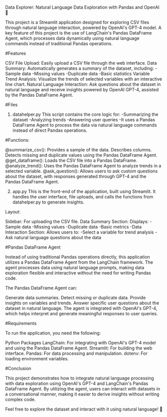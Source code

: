 Data Explorer: Natural Language Data Exploration with Pandas and OpenAI 🤖

This project is a Streamlit application designed for exploring CSV files through natural language interaction, powered by OpenAI's GPT-4 model. A key feature of this project is the use of LangChain's Pandas DataFrame Agent, which processes data dynamically using natural language commands instead of traditional Pandas operations.

#Features

CSV File Upload: Easily upload a CSV file through the web interface.
Data Summary: Automatically generates a summary of the dataset, including:
-Sample data
-Missing values
-Duplicate data
-Basic statistics
Variable Trend Analysis: Visualize the trends of selected variables with an interactive line chart.
Natural Language Interaction: Ask questions about the dataset in natural language and receive insights powered by OpenAI GPT-4, assisted by the Pandas DataFrame Agent.


#Files

1. datahelper.py
This script contains the core logic for:
-Summarizing the dataset
-Analyzing trends
-Answering user queries
-It uses a Pandas DataFrame Agent to process the data via natural language commands instead of direct Pandas operations.

#Functions:

@summarize_csv():
Provides a sample of the data.
Describes columns.
Detects missing and duplicate values using the Pandas DataFrame Agent.
@get_dataframe():
Loads the CSV file into a Pandas DataFrame.
@analyze_trend():
Uses the Pandas DataFrame Agent to analyze trends in a selected variable.
@ask_question():
Allows users to ask custom questions about the dataset, with responses generated through GPT-4 and the Pandas DataFrame Agent.

2. app.py
This is the front-end of the application, built using Streamlit. It handles the user interface, file uploads, and calls the functions from datahelper.py to generate insights.

Layout:

Sidebar: For uploading the CSV file.
Data Summary Section: Displays:
-Sample data
-Missing values
-Duplicate data
-Basic metrics
-Data Interaction Section: Allows users to:
-Select a variable for trend analysis
-Ask natural language questions about the data


#Pandas DataFrame Agent

Instead of using traditional Pandas operations directly, this application utilizes a Pandas DataFrame Agent from the LangChain framework. The agent processes data using natural language prompts, making data exploration flexible and interactive without the need for writing Pandas code.

The Pandas DataFrame Agent can:

Generate data summaries.
Detect missing or duplicate data.
Provide insights on variables and trends.
Answer specific user questions about the dataset in natural language.
The agent is integrated with OpenAI's GPT-4, which helps interpret and generate meaningful responses to user queries.

#Requirements

To run the application, you need the following:

Python Packages
LangChain: For integrating with OpenAI's GPT-4 model and using the Pandas DataFrame Agent.
Streamlit: For building the web interface.
Pandas: For data processing and manipulation.
dotenv: For loading environment variables.

#Conclusion

This project demonstrates how to integrate natural language processing with data exploration using OpenAI's GPT-4 and LangChain's Pandas DataFrame Agent. By utilizing the agent, users can interact with datasets in a conversational manner, making it easier to derive insights without writing complex code.

Feel free to explore the dataset and interact with it using natural language! 🚀

